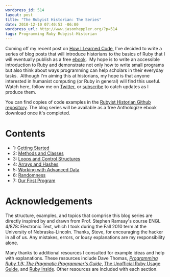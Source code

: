 ```yaml
--- 
wordpress_id: 514
layout: post
title: "The Rubyist Historian: The Series"
date: 2010-12-10 07:40:53 -06:00
wordpress_url: http://www.jasonheppler.org/?p=514
tags: Programming Ruby Rubyist-Historian
---
```

Coming off my recent post on <a href="http://www.jasonheppler.org/how-i-learned-code.html">How I Learned Code</a>, I've decided to write a series of blog posts that will introduce historians to the basics of Ruby that I will eventually publish as a free <a href="http://anthologize.org/">ebook</a>.  My hope is to write an accessible introduction to Ruby and demonstrate not only how to write small programs but also think about ways programming can help scholars in their everyday tasks.  Although I'm aiming this at historians, my hope is that anyone interested in humanist computing (or Ruby in general) will find this useful.  Watch here, follow me on <a href="http://www.twitter.com/jaheppler">Twitter</a>, or <a href="http://feeds.feedburner.com/JasonHeppler">subscribe</a> to catch updates as I produce them.

<!--![The Rubyist Historian](http://jasonheppler.org/images/rubyist_cover_large.jpg "The Rubyist Historian")-->

You can find copies of code examples in the <a href="https://github.com/hepplerj/rubyist-historian">Rubyist Historian Github repository</a>.  The blog series will be available as a free Anthologize ebook download once it's completed.

Contents
========
* 1: <a href="http://www.jasonheppler.org/the-rubyist-historian-getting-started.html">Getting Started</a>
* 2: <a href="http://www.jasonheppler.org/the-rubyist-historian-more-basics-methods.html">Methods and Classes</a>
* 3: <a href="http://www.jasonheppler.org/the-rubyist-historian-flow-control.html">Loops and Control Structures</a>
* 4: <a href="http://www.jasonheppler.org/the-rubyist-historian-arrays-hashes-and-more-io.html">Arrays and Hashes</a>
* 5: <a href="http://www.jasonheppler.org/the-rubyist-historian-working-with-advanced-data.html">Working with Advanced Data</a>
* 6: <a href="http://www.jasonheppler.org/the-rubyist-historian-iteration-recursion-and-other-randomness.html">Randomness</a>
* 7: <a href="http://www.jasonheppler.org/the-rubyist-historian-our-first-program.html">Our First Program</a>

Acknowledgements
================

The structure, examples, and topics that comprise this blog series are directly inspired by and drawn from Prof. Stephen Ramsay's course ENGL 4/878: Electronic Text, which I took during the Fall 2010 term at the University of Nebraska-Lincoln. Thanks, Steve, for encouraging the hacker in all of us. Any mistakes, errors, or lousy explanations are my responsibility alone.

Many thanks to additional resources I consulted for example ideas and help with explanations. These resources include Dave Thomas, <em><a href="http://www.amazon.com/gp/product/1934356085?ie=UTF8&tag=jasohepp-20&linkCode=as2&camp=1789&creative=9325&creativeASIN=1934356085">Programming Ruby 1.9: The Pragmatic Programmer's Guide</a></em>, <a href="http://www.caliban.org/ruby/rubyguide.shtml">The Unofficial Ruby Usage Guide</a>, and <a href="http://www.rubyinside.com/">Ruby Inside</a>. Other resources are included with each section.
